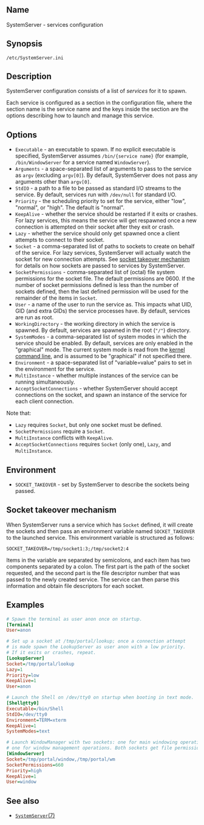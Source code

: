 ## Name

SystemServer - services configuration

## Synopsis

```**
/etc/SystemServer.ini
```

## Description

SystemServer configuration consists of a list of *services* for it to spawn.

Each service is configured as a section in the configuration file, where the
section name is the service name and the keys inside the section are the options
describing how to launch and manage this service.

## Options

* `Executable` - an executable to spawn. If no explicit executable is specified, SystemServer assumes `/bin/{service name}` (for example, `/bin/WindowServer` for a service named `WindowServer`).
* `Arguments` - a space-separated list of arguments to pass to the service as `argv` (excluding `argv[0]`). By default, SystemServer does not pass any arguments other than `argv[0]`.
* `StdIO` - a path to a file to be passed as standard I/O streams to the service. By default, services run with `/dev/null` for standard I/O.
* `Priority` - the scheduling priority to set for the service, either "low", "normal", or "high". The default is "normal".
* `KeepAlive` - whether the service should be restarted if it exits or crashes. For lazy services, this means the service will get respawned once a new connection is attempted on their socket after they exit or crash.
* `Lazy` - whether the service should only get spawned once a client attempts to connect to their socket.
* `Socket` - a comma-separated list of paths to sockets to create on behalf of the service. For lazy services, SystemServer will actually watch the socket for new connection attempts. See [socket takeover mechanism](#socket-takeover-mechanism) for details on how sockets are passed to services by SystemServer.
* `SocketPermissions` - comma-separated list of (octal) file system permissions for the socket file. The default permissions are 0600. If the number of socket permissions defined is less than the number of sockets defined, then the last defined permission will be used for the remainder of the items in `Socket`.
* `User` - a name of the user to run the service as. This impacts what UID, GID (and extra GIDs) the service processes have. By default, services are run as root.
* `WorkingDirectory` - the working directory in which the service is spawned. By default, services are spawned in the root (`"/"`) directory.
* `SystemModes` - a comma-separated list of system modes in which the service should be enabled. By default, services are only enabled in the "graphical" mode. The current system mode is read from the [kernel command line](help://man/7/boot_parameters#options), and is assumed to be "graphical" if not specified there.
* `Environment` - a space-separated list of "variable=value" pairs to set in the environment for the service.
* `MultiInstance` - whether multiple instances of the service can be running simultaneously.
* `AcceptSocketConnections` - whether SystemServer should accept connections on the socket, and spawn an instance of the service for each client connection.

Note that:
* `Lazy` requires `Socket`, but only one socket must be defined.
* `SocketPermissions` require a `Socket`.
* `MultiInstance` conflicts with `KeepAlive`.
* `AcceptSocketConnections` requires `Socket` (only one), `Lazy`, and `MultiInstance`.

## Environment

* `SOCKET_TAKEOVER` - set by SystemServer to describe the sockets being passed.

## Socket takeover mechanism

When SystemServer runs a service which has `Socket` defined, it will create the sockets and then pass an environment variable named `SOCKET_TAKEOVER` to the launched service. This environment variable is structured as follows:

```console
SOCKET_TAKEOVER=/tmp/socket1:3;/tmp/socket2:4
```

Items in the variable are separated by semicolons, and each item has two components separated by a colon. The first part is the path of the socket requested, and the second part is the file descriptor number that was passed to the newly created service. The service can then parse this information and obtain file descriptors for each socket.

## Examples

```ini
# Spawn the terminal as user anon once on startup.
[Terminal]
User=anon

# Set up a socket at /tmp/portal/lookup; once a connection attempt
# is made spawn the LookupServer as user anon with a low priority.
# If it exits or crashes, repeat.
[LookupServer]
Socket=/tmp/portal/lookup
Lazy=1
Priority=low
KeepAlive=1
User=anon

# Launch the Shell on /dev/tty0 on startup when booting in text mode.
[Shell@tty0]
Executable=/bin/Shell
StdIO=/dev/tty0
Environment=TERM=xterm
KeepAlive=1
SystemModes=text

# Launch WindowManager with two sockets: one for main windowing operations, and
# one for window management operations. Both sockets get file permissions as 660.
[WindowServer]
Socket=/tmp/portal/window,/tmp/portal/wm
SocketPermissions=660
Priority=high
KeepAlive=1
User=window
```

## See also

* [`SystemServer`(7)](help://man/7/SystemServer)
